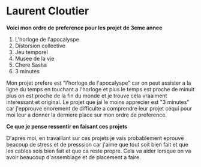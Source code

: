 # Laurent Cloutier

**Voici mon ordre de preference pour les projet de 3eme annee**
1. L'horloge de l'apocalyspe
2. Distorsion collective
3. Jeu temporel
4. Musee de la vie
5. Chere Sasha
6. 3 minutes

Mon projet prefere est "l'horloge de l'apocalyspe" car on peut assister a la ligne du temps en touchant a l'horloge et plus le temps est proche de minuit plus on est proche de la fin du monde et je trouve cela vraaiment interessant et original. Le projet que jai le moins apprecier est "3 minutes" car j'epprouve enorement de difficulte a comprendre leur projet cequi pour moi leur a donner la derniere place sur mon ordre de preference.


**Ce que je pense ressentir en faisant ces projets**

D'apres moi, en travaillant sur ces projets je vais probablement eprouve beacoup de stress et de presssion car j'aime que tout soit bien fait et que les cables sois bien fait et que ca reste propre. Cela va aider lorsque on va avoir beaucoup d'assemblage et de placement a faire. 
